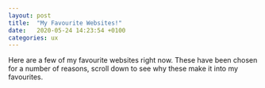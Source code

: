 ```yaml
---
layout: post
title:  "My Favourite Websites!"
date:   2020-05-24 14:23:54 +0100
categories: ux
---
```

Here are a few of my favourite  websites right now. These have been chosen for a number of reasons, scroll down to see why these make it into my favourites.


[jekyll-talk]: https://talk.jekyllrb.com/
